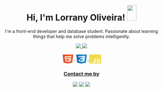   <div align="center">
    <h1>Hi, I'm Lorrany Oliveira! <img src="https://raw.githubusercontent.com/kaueMarques/kaueMarques/master/hi.gif" height= "50px" width="30px"></h1>
    <p>I'm a front-end developer and database student. Passionate about learning things that help me solve problems intelligently.</p>
  </div>

  <div align="center">
    <a href="https://github.com/lorranyoliveira-dev">
    <img height="180em" src="https://github-readme-stats.vercel.app/api?username=lorranyoliveira-dev&show_icons=true&theme=vision-friendly-dark&include_all_commits=true&count_private=true"/>
    <img height="180em" src="https://github-readme-stats.vercel.app/api/top-langs/?username=lorranyoliveira-dev&layout=compact&langs_count=7&theme=vision-friendly-dark"/>
  </div>

  <div style="display: inline_block" align="center"><br>
    <img align="center" alt="Jon-HTML" height="30" width="40" src="https://raw.githubusercontent.com/devicons/devicon/master/icons/html5/html5-original.svg">
    <img align="center" alt="Jon-CSS" height="30" width="40" src="https://raw.githubusercontent.com/devicons/devicon/master/icons/css3/css3-original.svg">
    <img align="center" alt="Jon-Js" height="30" width="40" src="https://raw.githubusercontent.com/devicons/devicon/master/icons/javascript/javascript-plain.svg">
  </div>
 
   <div align="center">
    <h3>Contact me by</h3>
    <a href="https://www.linkedin.com/in/lo-rrany-oliveira/" target="_blank"><img src="https://img.shields.io/badge/-LinkedIn-%230077B5?style=for-the-badge&logo=linkedin&logoColor=white" target="_blank"></a>
    <a href = "mailto:lorranymatiasoliveira@gmail.com"><img src="https://img.shields.io/badge/Gmail-D14836?style=for-the-badge&logo=gmail&logoColor=white" target="_blank"></a>
    <a href="https://twitter.com/Lorranym_" target="_blank"><img src="https://img.shields.io/badge/Twitter-1DA1F2?style=for-the-badge&logo=twitter&logoColor=white" target="_blank"></a>  
   </div>
